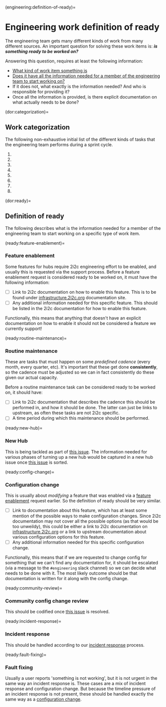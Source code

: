 (engineering:definition-of-ready)=
# Engineering work definition of ready

The engineering team gets many different kinds of work from many different sources. An important question for solving these work items is: _**is something ready to be worked on?**_

Answering this question, requires at least the following information:

- [What kind of work item something is](dor:categorization)
- [Does it have all the information needed for a member of the engineering team to start working on?](dor:ready)
- If it does not, what exactly is the information needed? And who is responsible for providing it?
- Once all the information is provided, is there explicit documentation on what actually needs to be done?

(dor:categorization)=
## Work categorization

The following non-exhaustive initial list of the different kinds of tasks that the engineering team performs during a sprint cycle.

1. [](ready:feature-enablement)
2. [](ready:routine-maintenance)
3. [](ready:new-hub)
4. [](ready:config-change)
5. [](ready:fault-fixing)
6. [](ready:community-review)
7. [](ready:incident-Response)
8. [](ready:fault-fixing)

(dor:ready)=
## Definition of ready

The following describes what is the information needed for a member of the engineering team to start working on a specific type of work item.

(ready:feature-enablement)=
### Feature enablement

Some features for hubs require 2i2c engineering effort to be enabled, and usually this is requested via
the support process. Before a feature enablement request is considered ready to be worked on, it must
have the following information:

- [ ] Link to 2i2c documentation on how to enable this feature. This is to be found under
      [infrastructure.2i2c.org](https://infrastructure.2i2c.org) documentation site.
- [ ] Any additional information needed for this specific feature. This should be listed in the 2i2c
      documentation for how to enable this feature.

Functionally, this means that anything that doesn't have an explicit documentation on how to enable it
should not be considered a feature we currently support!

(ready:routine-maintenance)=
### Routine maintenance

These are tasks that must happen on some *predefined cadence* (every month, every quarter, etc).
It's important that these get done **consistently**, so the cadence must be adjusted so we can
in fact consistently do these given our actual capacity.

Before a routine maintenance task can be considered ready to be worked on, it should have:

- [ ] Link to 2i2c documentation that describes the cadence this should be performed in,
      and how it should be done. The latter can just be links to upstream, as often these
      tasks are not 2i2c specific.
- [ ] A time period during which this maintenance should be performed.

(ready:new-hub)=
### New Hub

This is being tackled as part of [this issue](https://github.com/2i2c-org/meta/issues/897). The
information needed for various phases of turning up a new hub would be captured in a new hub
issue once [this issue](https://github.com/2i2c-org/infrastructure/issues/3908) is sorted.

(ready:config-change)=
### Configuration change

This is usually about *modifying* a feature that was enabled via a
[feature enablement](ready:feature-enablement) request earlier. So the definition of ready should
be very similar.

- [ ] Link to documentation about this feature, which has at least some mention of the possible
      ways to make configuration changes. Since 2i2c documentation may not cover all the possible
      options (as that would be too unweildy), this could be either a link to 2i2c documentation on
      [infrastructure.2i2c.org](https://infrastructure.2i2c.org) or a link to upstream documentation
      about various configuration options for this feature.
- [ ] Any additional information needed for this specific configuration change.

Functionally, this means that if we are requested to change config for something that we can't
find any documentation for, it should be escalated (via a message to the `#engineering` slack channel)
so we can decide what needs to be done with it. The most likely outcome should be that documentation
is written for it along with the config change.

(ready:community-review)=
### Community config change review

This should be codified once [this issue](https://github.com/2i2c-org/infrastructure/issues/3912)
is resolved.

(ready:incident-response)=
### Incident response

This should be handled according to our [incident response](support:incident-response) process.

(ready:fault-fixing)=
### Fault fixing

Usually a user reports 'something is not working', but it is not urgent in the same way an
incident response is. These cases are a mix of incident response and configuration change. But
because the timeline pressure of an incident response is not present, these should be handled
exactly the same way as a [configuration change](ready:config-change).